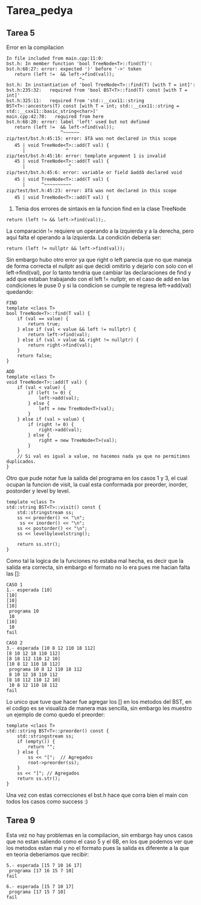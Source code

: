 # Tarea_pedya

## Tarea 5

Error en la compilacion
```
In file included from main.cpp:11:0:
bst.h: In member function 'bool TreeNode<T>::find(T)':
bst.h:68:27: error: expected ')' before '->' token
   return (left !=  && left->find(val));
                           ^~
bst.h: In instantiation of 'bool TreeNode<T>::find(T) [with T = int]':
bst.h:235:32:   required from 'bool BST<T>::find(T) const [with T = int]'
bst.h:325:11:   required from 'std::__cxx11::string BST<T>::ancestors(T) const [with T = int; std::__cxx11::string = std::__cxx11::basic_string<char>]'
main.cpp:42:78:   required from here
bst.h:68:20: error: label 'left' used but not defined
   return (left !=  && left->find(val));
                    ^~~~~~~ 
zip/test/bst.h:45:15: error: âTâ was not declared in this scope
   45 | void TreeNode<T>::add(T val) {
      |               ^
zip/test/bst.h:45:16: error: template argument 1 is invalid
   45 | void TreeNode<T>::add(T val) {
      |                ^
zip/test/bst.h:45:6: error: variable or field âaddâ declared void
   45 | void TreeNode<T>::add(T val) {
      |      ^~~~~~~~~~~
zip/test/bst.h:45:23: error: âTâ was not declared in this scope
   45 | void TreeNode<T>::add(T val) {
```
1. Tenia dos errores de sintaxis en la funcion find en la clase TreeNode<T>
```
return (left != && left->find(val));.
```
La comparación != requiere un operando a la izquierda y a la derecha, pero aquí falta el operando a la izquierda. La condición debería ser:
```
return (left != nullptr && left->find(val));
```
Sin embargo hubo otro error ya que right o left parecia que no que maneja de forma correcta el nullptr asi que decidi omitirlo y dejarlo con solo con el left->find(val), por lo tanto tendria que cambiar las declaraciones de find y add que estaban trabajando con el left != nullptr, en el caso de add en las condiciones le puse 0 y si la condicion se cumple te regresa left->add(val) quedando:
```
FIND
template <class T>
bool TreeNode<T>::find(T val) {
    if (val == value) {
        return true;
    } else if (val < value && left != nullptr) {
        return left->find(val);
    } else if (val > value && right != nullptr) {
        return right->find(val);
    }
    return false;
}

ADD
template <class T>
void TreeNode<T>::add(T val) {
    if (val < value) {
        if (left != 0) {
            left->add(val);
        } else {
            left = new TreeNode<T>(val);
        }
    } else if (val > value) {
        if (right != 0) {
            right->add(val);
        } else {
            right = new TreeNode<T>(val);
        }
    }
    // Si val es igual a value, no hacemos nada ya que no permitimos duplicados.
}
```
Otro que pude notar fue la salida del programa en los casos 1 y 3, el cual ocupan la funcion de visit, la cual esta conformada por preorder, inorder, postorder y level by level.
```
template <class T>
std::string BST<T>::visit() const {
    std::stringstream ss;    
    ss << preorder() << "\n";
	 ss << inorder() << "\n";
    ss << postorder() << "\n";
    ss << levelbylevelstring();

    return ss.str();
}
```
Como tal la logica de la funciones no estaba mal hecha, es decir que la salida era correcta, sin embargo el formato no lo era pues me hacian falta las []:
```
CASO 1
1.- esperada [10]
[10]
[10]
[10]
 programa 10
 10
[10]
 10
fail

CASO 2
3.- esperada [10 8 12 110 18 112]
[8 10 12 18 110 112]
[8 18 112 110 12 10]
[10 8 12 110 18 112]
 programa 10 8 12 110 18 112
 8 10 12 18 110 112
[8 18 112 110 12 10]
 10 8 12 110 18 112
fail
```
Lo unico que tuve que hacer fue agregar los [] en los metodos del BST, en el codigo es se visualiza de manera mas sencilla, sin embargo les muestro un ejemplo de como quedo el preorder:
```
template <class T>
std::string BST<T>::preorder() const {
    std::stringstream ss;
    if (empty()) {
        return "";
    } else {
		ss << "[";  // Agregados
        root->preorder(ss);
    }
	ss << "]"; // Agregados
	return ss.str();
}
```
Una vez con estas correcciones el bst.h hace que corra bien el main con todos los casos como success :)

## Tarea 9

Esta vez no hay problemas en la compilacion, sin embargo hay unos casos que no estan saliendo como el caso 5 y el 6B, en los que podemos ver que los metodos estan mal y no el formato pues la salida es diferente a la que en teoria deberiamos que recibir:
```
5.- esperada [15 7 10 16 17]
 programa [17 16 15 7 10]
fail

6.- esperada [15 7 10 17]
 programa [17 15 7 10]
fail
```
